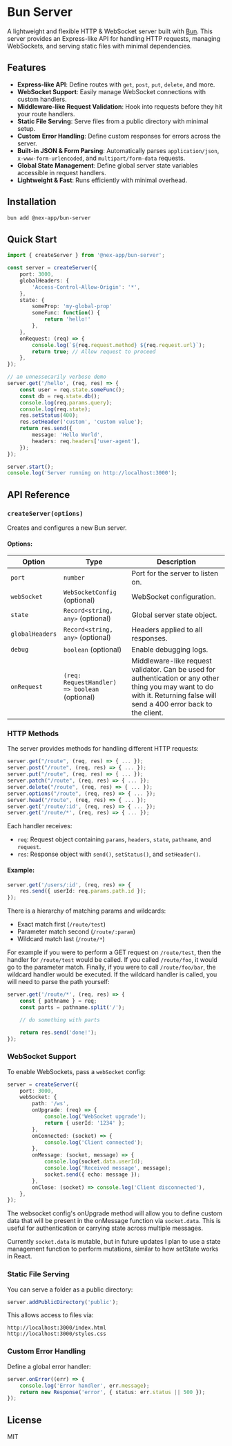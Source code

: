 # Bun Server

A lightweight and flexible HTTP & WebSocket server built with [Bun](https://bun.sh/). This server provides an Express-like API for handling HTTP requests, managing WebSockets, and serving static files with minimal dependencies.

## Features

- **Express-like API**: Define routes with `get`, `post`, `put`, `delete`, and more.
- **WebSocket Support**: Easily manage WebSocket connections with custom handlers.
- **Middleware-like Request Validation**: Hook into requests before they hit your route handlers.
- **Static File Serving**: Serve files from a public directory with minimal setup.
- **Custom Error Handling**: Define custom responses for errors across the server.
- **Built-in JSON & Form Parsing**: Automatically parses `application/json`, `x-www-form-urlencoded`, and `multipart/form-data` requests.
- **Global State Management**: Define global server state variables accessible in request handlers.
- **Lightweight & Fast**: Runs efficiently with minimal overhead.

## Installation

```sh
bun add @nex-app/bun-server
```

## Quick Start

```ts
import { createServer } from '@nex-app/bun-server';

const server = createServer({
	port: 3000,
	globalHeaders: {
		'Access-Control-Allow-Origin': '*',
	},
	state: {
		someProp: 'my-global-prop'
		someFunc: function() {
			return 'hello!'
		},
	},
	onRequest: (req) => {
		console.log(`${req.request.method} ${req.request.url}`);
		return true; // Allow request to proceed
	},
});

// an unnessecarily verbose demo
server.get('/hello', (req, res) => {
	const user = req.state.someFunc();
	const db = req.state.db();
	console.log(req.params.query);
	console.log(req.state);
	res.setStatus(400);
	res.setHeader('custom', 'custom value');
	return res.send({
		message: 'Hello World',
		headers: req.headers['user-agent'],
	});
});

server.start();
console.log('Server running on http://localhost:3000');
```

## API Reference

### `createServer(options)`

Creates and configures a new Bun server.

#### Options:

| Option          | Type                                          | Description                                                                                                                                                                |
| --------------- | --------------------------------------------- | -------------------------------------------------------------------------------------------------------------------------------------------------------------------------- |
| `port`          | `number`                                      | Port for the server to listen on.                                                                                                                                          |
| `webSocket`     | `WebSocketConfig` (optional)                  | WebSocket configuration.                                                                                                                                                   |
| `state`         | `Record<string, any>` (optional)              | Global server state object.                                                                                                                                                |
| `globalHeaders` | `Record<string, any>` (optional)              | Headers applied to all responses.                                                                                                                                          |
| `debug`         | `boolean` (optional)                          | Enable debugging logs.                                                                                                                                                     |
| `onRequest`     | `(req: RequestHandler) => boolean` (optional) | Middleware-like request validator. Can be used for authentication or any other thing you may want to do with it. Returning false will send a 400 error back to the client. |

### HTTP Methods

The server provides methods for handling different HTTP requests:

```ts
server.get("/route", (req, res) => { ... });
server.post("/route", (req, res) => { ... });
server.put("/route", (req, res) => { ... });
server.patch("/route", (req, res) => { ... });
server.delete("/route", (req, res) => { ... });
server.options("/route", (req, res) => { ... });
server.head("/route", (req, res) => { ... });
server.get('/route/:id', (req, res) => { ... });
server.get('/route/*', (req, res) => { ... });
```

Each handler receives:

- `req`: Request object containing `params`, `headers`, `state`, `pathname`, and `request`.
- `res`: Response object with `send()`, `setStatus()`, and `setHeader()`.

#### Example:

```ts
server.get('/users/:id', (req, res) => {
	res.send({ userId: req.params.path.id });
});
```

There is a hierarchy of matching params and wildcards:

- Exact match first (`/route/test`)
- Parameter match second (`/route/:param`)
- Wildcard match last (`/route/*`)

For example if you were to perform a GET request on `/route/test`, then the handler for `/route/test` would be called. If you
called `/route/foo`, it would go to the parameter match. Finally, if you were to call `/route/foo/bar`, the wildcard handler would be
executed. If the wildcard handler is called, you will need to parse the path yourself:

```ts
server.get('/route/*', (req, res) => {
	const { pathname } = req;
	const parts = pathname.split('/');

	// do something with parts

	return res.send('done!');
});
```

### WebSocket Support

To enable WebSockets, pass a `webSocket` config:

```ts
server = createServer({
	port: 3000,
	webSocket: {
		path: '/ws',
		onUpgrade: (req) => {
			console.log('WebSocket upgrade');
			return { userId: '1234' };
		},
		onConnected: (socket) => {
			console.log('Client connected');
		},
		onMessage: (socket, message) => {
			console.log(socket.data.userId);
			console.log('Received message', message);
			socket.send({ echo: message });
		},
		onClose: (socket) => console.log('Client disconnected'),
	},
});
```

The websocket config's onUpgrade method will allow you to define custom data that will be
present in the onMessage function via `socket.data`. This is useful for authentication or carrying
state across multiple messages.

Currently `socket.data` is mutable, but in future updates I plan to use a state management function to
perform mutations, similar to how setState works in React.

### Static File Serving

You can serve a folder as a public directory:

```ts
server.addPublicDirectory('public');
```

This allows access to files via:

```
http://localhost:3000/index.html
http://localhost:3000/styles.css
```

### Custom Error Handling

Define a global error handler:

```ts
server.onError((err) => {
	console.log('Error handler', err.message);
	return new Response('error', { status: err.status || 500 });
});
```

## License

MIT
